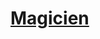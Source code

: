 ﻿---
!LinkItem
Link: wizard_hd.md
NameLink: <!--NameLink-->[Magicien](hd_wizard.md)<!--/NameLink-->
Id: classes_hd.md#magicien
ParentLink: classes_hd.md#classes
Name: Magicien
ParentName: Classes
AltName: '[Wizard](#)'
Attributes: {}
---




# [Magicien](hd_wizard.md)



